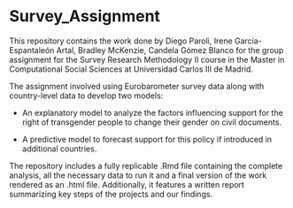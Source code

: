 # Survey_Assignment
 
This repository contains the work done by Diego Paroli, Irene García-Espantaleón Artal, Bradley McKenzie, Candela Gómez Blanco for the group assignment for the Survey Research Methodology II course in the Master in Computational Social Sciences at Universidad Carlos III de Madrid.

The assignment involved using Eurobarometer survey data along with country-level data to develop two models:

- An explanatory model to analyze the factors influencing support for the right of transgender people to change their gender on civil documents.

- A predictive model to forecast support for this policy if introduced in additional countries.

The repository includes a fully replicable .Rmd file containing the complete analysis, all the necessary data to run it and a final version of the work rendered as an .html file. Additionally, it features a written report summarizing key steps of the projects and our findings.
